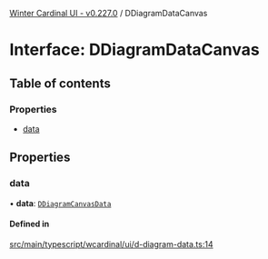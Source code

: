 [Winter Cardinal UI - v0.227.0](../index.md) / DDiagramDataCanvas

# Interface: DDiagramDataCanvas

## Table of contents

### Properties

- [data](DDiagramDataCanvas.md#data)

## Properties

### data

• **data**: [`DDiagramCanvasData`](DDiagramCanvasData.md)

#### Defined in

[src/main/typescript/wcardinal/ui/d-diagram-data.ts:14](https://github.com/winter-cardinal/winter-cardinal-ui/blob/v0.227.0/src/main/typescript/wcardinal/ui/d-diagram-data.ts#L14)

